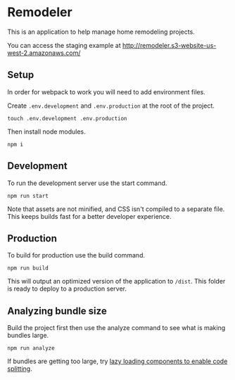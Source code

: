 # Remodeler

This is an application to help manage home remodeling projects.

You can access the staging example at http://remodeler.s3-website-us-west-2.amazonaws.com/

## Setup

In order for webpack to work you will need to add environment files.

Create `.env.development` and `.env.production` at the root of the project.

```
touch .env.development .env.production
```

Then install node modules.

```
npm i
```

## Development

To run the development server use the start command.

```
npm run start
```

Note that assets are not minified, and CSS isn't compiled to a separate file. This keeps builds fast for a better developer experience.

## Production

To build for production use the build command.

```
npm run build
```

This will output an optimized version of the application to `/dist`. This folder is ready to deploy to a production server.

## Analyzing bundle size

Build the project first then use the analyze command to see what is making bundles large.

```
npm run analyze
```

If bundles are getting too large, try [lazy loading components to enable code splitting](https://reactjs.org/docs/code-splitting.html#reactlazy).
